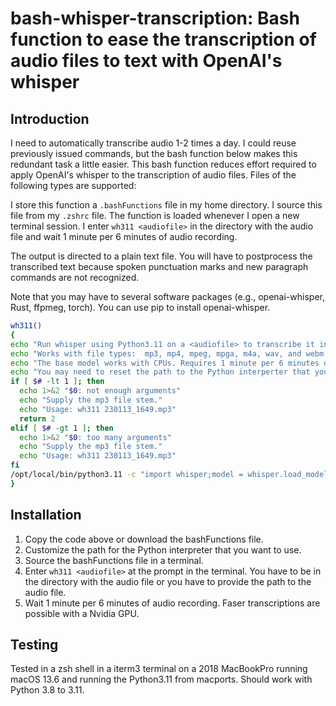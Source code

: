 # bash-whisper-transcription: Bash function to ease the transcription of audio files to text with OpenAI's whisper

## Introduction
I need to automatically transcribe audio 1-2 times a day.
I could reuse previously issued commands, but the bash function below makes this redundant task a little easier.
This bash function reduces effort required to apply OpenAI's whisper to the transcription of audio files.
Files of the following types are supported: 

I store this function a `.bashFunctions` file in my home directory.
I source this file from my `.zshrc` file.
The function is loaded whenever I open a new terminal session.
I enter `wh311 <audiofile>` in the directory with the audio file and wait 1 minute per 6 minutes of audio recording.

The output is directed to a plain text file.
You will have to postprocess the transcribed text because spoken punctuation marks 
and new paragraph commands are not recognized. 

Note that you may have to several software packages (e.g., openai-whisper, Rust, ffpmeg, torch).
You can use pip to install openai-whisper.


```bash
wh311()
{
echo "Run whisper using Python3.11 on a <audiofile> to transcribe it into text."
echo "Works with file types:  mp3, mp4, mpeg, mpga, m4a, wav, and webm."
echo "The base model works with CPUs. Requires 1 minute per 6 minutes of audio."
echo "You may need to reset the path to the Python interperter that you want to use."
if [ $# -lt 1 ]; then
  echo 1>&2 "$0: not enough arguments"
  echo "Supply the mp3 file stem."
  echo "Usage: wh311 230113_1649.mp3"
  return 2
elif [ $# -gt 1 ]; then
  echo 1>&2 "$0: too many arguments"
  echo "Supply the mp3 file stem."
  echo "Usage: wh311 230113_1649.mp3"
fi
/opt/local/bin/python3.11 -c "import whisper;model = whisper.load_model('base');result = model.transcribe('$1');print(result['text'])" > $1.txt
}
```

## Installation
1. Copy the code above or download the bashFunctions file.
2. Customize the path for the Python interpreter that you want to use.
3. Source the bashFunctions file in a terminal.
4. Enter `wh311 <audiofile>` at the prompt in the terminal. You have to be in the directory with the audio file or you have to provide the path to the audio file.
5. Wait 1 minute per 6 minutes of audio recording. Faser transcriptions are possible with a Nvidia GPU.

## Testing
Tested in a zsh shell in a iterm3 terminal on a 2018 MacBookPro running macOS 13.6 and running the Python3.11 from macports. 
Should work with Python 3.8 to 3.11.

